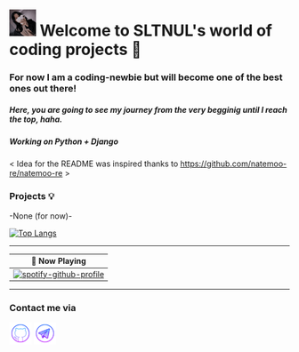 # <img src="https://github.com/sltnul/login/blob/main/df0d29f7864a3eb4ba9078e4ce24d079.jpeg" width="48" height="48"> Welcome to SLTNUL's world of coding projects 👾

### For now I am a coding-newbie but will become one of the best ones out there!

##### Here, you are going to see my journey from the very begginig until I reach the top, haha.

##### Working on Python + Django


< Idea for the README was inspired thanks to https://github.com/natemoo-re/natemoo-re >

### Projects 💡
-None (for now)-


[![Top Langs](https://github-readme-stats.vercel.app/api/top-langs/?username=sltnul)](https://github.com/anuraghazra/github-readme-stats)





---

| 🎵 Now Playing                                                                                                                    |
| ------------------------------------------------------------------------------------------------------------------------------ |
|[![spotify-github-profile](https://spotify-github-profile.vercel.app/api/view?uid=31tfq4u7eumth42mnszoqlb5wggm&cover_image=true&theme=default&show_offline=true&background_color=121212&interchange=false&bar_color_cover=true)](https://spotify-github-profile.vercel.app/api/view?uid=31tfq4u7eumth42mnszoqlb5wggm&redirect=true)  |


---

### Contact me via

[<img src='https://github.com/sltnul/login/blob/main/icons8-github.svg' alt='github' height='40'>](https://github.com/sltnul)  [<img src='https://github.com/sltnul/login/blob/main/icons8-telegram-app%20(1).svg' alt='telegram' height='40'>](https://t.me/@gsltn)  






